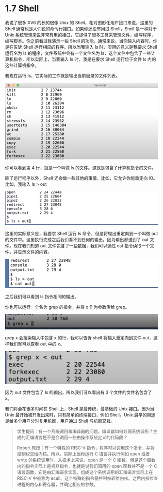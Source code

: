 # 1.7 Shell

我说了很多 XV6 的长的很像 Unix 的 Shell，相对图形化用户接口来说，这里的 Shell 通常也是人们说的命令行接口。如果你还没有用过 Shell，Shell 是一种对于 Unix 系统管理来说非常有用的接口，它提供了很多工具来管理文件，编写程序，编写脚本。你之前看过我演示一些 Shell 的功能，通常来说，当你输入内容时，你是在告诉 Shell 运行相应的程序。所以当我输入 ls 时，实际的意义是我要求 Shell 运行名为 ls 的程序，文件系统中会有一个文件名为 ls，这个文件中包含了一些计算机指令，所以实际上，当我输入 ls 时，我是在要求 Shell 运行位于文件 ls 内的这些计算机指令。

我现在运行 ls，它实际的工作就是输出当前目录的文件列表。

![](<../assets/image (334).png>)

你可以看到第 4 行，就是一个叫做 ls 的文件。这就是包含了计算机指令的文件。

除了运行程序以外，Shell 还会做一些其他的事情，比如，它允许你能重定向 IO。比如，我输入 ls > out

![](<../assets/image (186).png>)

这里的实际意义是，我要求 Shell 运行 ls 命令，但是将输出重定向到一个叫做 out 的文件中。这里执行完成之后我们看不到任何的输出，因为输出都送到了 out 文件。现在我们知道 out 文件包含了一些数据，我们可以通过 cat 指令读取一个文件，并显示文件的内容。

![](<../assets/image (311).png>)

之后我们可以看到 ls 指令相同的输出。

你也可以运行一个名为 grep 的指令，并将 x 作为参数传给 grep。

![](<../assets/image (343).png>)

grep x 会搜索输入中包含 x 的行，我可以告诉 shell 将输入重定向到文件 out，这样我们就可以查看 out 中的 x。

![](<../assets/image (263).png>)

因为 out 文件包含了 ls 的输出，所以我们可以看出有 3 个文件的文件名包含了 x。

我们将会花很多时间在 Shell 上，Shell 是最传统，最基础的 Unix 接口。因为当 Unix 最开始被开发出来时，只有简单的终端接口，例如 Shell。Unix 最早的用途是给多个用户分时复用机器，用户通过 Shell 与机器交互。

> 学生提问：有一个系统调用和编译器的问题。编译器如何处理系统调用？生成的汇编语言是不是会调用一些由操作系统定义的代码段？
>
> Robert 教授：有一个特殊的 RISC-V 指令，程序可以调用这个指令，并将控制权交给内核。所以，实际上当你运行 C 语言并执行例如 open 或者 write 的系统调用时，从技术上来说，open 是一个 C 函数，但是这个函数内的指令实际上是机器指令，也就是说我们调用的 open 函数并不是一个 C 语言函数，它是由汇编语言实现，组成这个系统调用的汇编语言实际上在 RISC-V 中被称为 ecall。这个特殊的指令将控制权转给内核。之后内核检查进程的内存和寄存器，并确定相应的参数。
